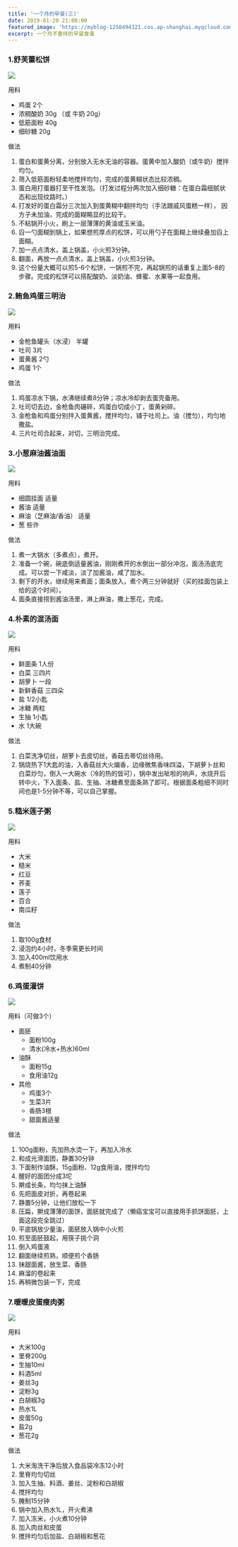 ```yaml
---
title: '一个月的早餐(三)'
date: 2019-01-20 21:00:00
featured_image: 'https://myblog-1258494321.cos.ap-shanghai.myqcloud.com/image/back_to_blog/breakfast/3_2.jpg'
excerpt: 一个月不重样的早餐食谱
---
```


### 1.舒芙蕾松饼

![](https://myblog-1258494321.cos.ap-shanghai.myqcloud.com/image/back_to_blog/breakfast/3_h.jpg)

用料
- 鸡蛋 2个
- 浓稠酸奶 30g （或 牛奶 20g）
- 低筋面粉 40g
- 细砂糖 20g

做法
1. 蛋白和蛋黄分离，分别放入无水无油的容器。蛋黄中加入酸奶（或牛奶）搅拌均匀。
2. 筛入低筋面粉轻柔地搅拌均匀，完成的蛋黄糊状态比较浓稠。
3. 蛋白用打蛋器打至干性发泡。（打发过程分两次加入细砂糖：在蛋白霜细腻状态和出现纹路时。）
4. 打发好的蛋白霜分三次加入到蛋黄糊中翻拌均匀（手法跟戚风蛋糕一样）， 因方子未加油，完成的面糊略显的比较干。
5. 不粘锅开小火，刷上一层薄薄的黄油或玉米油。
6. 舀一勺面糊到锅上，如果想煎厚点的松饼，可以用勺子在面糊上继续叠加舀上面糊。
7. 加一点点清水，盖上锅盖，小火煎3分钟。
8. 翻面，再放一点点清水，盖上锅盖，小火煎3分钟。
9. 这个份量大概可以煎5-6个松饼，一锅煎不完，再起锅煎的话重复上面5-8的步骤。完成的松饼可以搭配酸奶、淡奶油、蜂蜜、水果等一起食用。


### 2.鲔鱼鸡蛋三明治

![](	https://myblog-1258494321.cos.ap-shanghai.myqcloud.com/image/back_to_blog/breakfast/3_2.jpg)

用料
- 金枪鱼罐头（水浸） 半罐
- 吐司 3片
- 蛋黄酱 2勺
- 鸡蛋 1个

做法
1. 鸡蛋凉水下锅，水沸继续煮8分钟；凉水冷却剥去蛋壳备用。
2. 吐司切去边，金枪鱼肉碾碎，鸡蛋白切成小丁，蛋黄剁碎。
3. 金枪鱼和鸡蛋分别拌入蛋黄酱，搅拌均匀，铺于吐司上。油（搅匀），均匀地撒盐。
4. 三片吐司合起来，对切，三明治完成。

### 3.小葱麻油酱油面

![](https://myblog-1258494321.cos.ap-shanghai.myqcloud.com/image/back_to_blog/breakfast/3-3.jpg)

用料
- 细圆挂面 适量
- 酱油 适量
- 麻油（芝麻油/香油） 适量
- 葱 些许

做法
1. 煮一大锅水（多煮点），煮开。
2. 准备一个碗，碗底倒适量酱油，刚刚煮开的水倒出一部分冲泡，面汤汤底完成。可以尝一下咸淡，淡了加酱油，咸了加水。
3. 剩下的开水，继续用来煮面；面条放入，煮个两三分钟就好（买的挂面包装上给的这个时间）。
4. 面条直接捞到酱油汤里，淋上麻油，撒上葱花，完成。

### 4.朴素的混汤面

![](https://myblog-1258494321.cos.ap-shanghai.myqcloud.com/image/back_to_blog/breakfast/3_4.jpg)

用料
- 鲜面条 1人份
- 白菜 三四片
- 胡萝卜 一段
- 新鲜香菇 三四朵
- 盐 1/2小匙
- 冰糖 两粒
- 生抽 1小匙
- 水 1大碗

做法
1. 白菜洗净切丝，胡萝卜去皮切丝，香菇去蒂切丝待用。
2. 锅烧热下1大匙的油，入香菇丝大火煸香，边缘微焦香味四溢，下胡萝卜丝和白菜炒匀，倒入一大碗水（冷的热的皆可），锅中发出呲啦的响声，水烧开后转中火，下入面条、盐、生抽、冰糖煮至面条熟了即可。根据面条粗细不同时间也是1-5分钟不等，可以自己掌握。


### 5.糙米莲子粥

![](	https://myblog-1258494321.cos.ap-shanghai.myqcloud.com/image/back_to_blog/breakfast/3_5.jpg)

用料
- 大米
- 糙米
- 红豆
- 荞麦
- 莲子
- 百合
- 南瓜籽

做法
1. 取100g食材
2. 浸泡约4小时，冬季需更长时间
3. 加入400ml饮用水
4. 煮制40分钟

### 6.鸡蛋灌饼

![](	https://myblog-1258494321.cos.ap-shanghai.myqcloud.com/image/back_to_blog/breakfast/3_6.jpg)

用料（可做3个）
- 面胚
  - 面粉100g
  - 清水(冷水+热水)60ml
- 油酥
  - 面粉15g
  - 食用油12g
- 其他
  - 鸡蛋3个
  - 生菜3片
  - 香肠3根
  - 甜面酱适量

做法
1. 100g面粉，先加热水烫一下，再加入冷水
2. 和成光滑面团，静置30分钟
3. 下面制作油酥，15g面粉、12g食用油，搅拌均匀
4. 醒好的面团分成3坨
5. 擀成长条，均匀抹上油酥
6. 先把面皮对折，再卷起来
7. 静置5分钟，让他们放松一下
8.  压扁，擀成薄薄的面饼，面胚就完成了（懒癌宝宝可以直接用手抓饼面胚，上面这段完全跳过）
9. 平底锅放少量油，面胚放入锅中小火煎
10. 煎至面胚鼓起，用筷子挑个洞
11. 倒入鸡蛋液
12. 翻面继续煎熟，顺便煎个香肠
13. 抹甜面酱，放生菜、香肠
14. 麻溜的卷起来
15. 再稍微包装一下，完成

### 7.暖暖皮蛋瘦肉粥

![](https://myblog-1258494321.cos.ap-shanghai.myqcloud.com/image/back_to_blog/breakfast/3_7.jpg)

用料
- 大米100g
- 里脊200g
- 生抽10ml
- 料酒5ml
- 姜丝3g
- 淀粉3g
- 白胡椒3g
- 热水1L
- 皮蛋50g
- 盐2g
- 葱花2g

做法
1. 大米淘洗干净后放入食品袋冷冻12小时
2. 里脊均匀切丝
3. 加入生抽、料酒、姜丝、淀粉和白胡椒
4. 搅拌均匀
5. 腌制15分钟
6. 锅中加入热水1L，开火煮沸
7. 加入冻米，小火煮10分钟
8. 加入肉丝和皮蛋
9. 搅拌均匀后加盐、白胡椒和葱花
